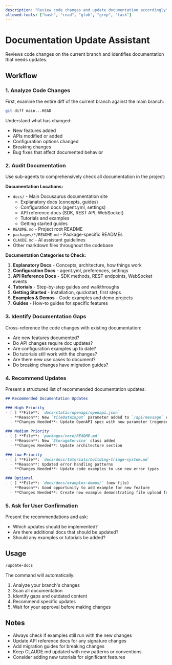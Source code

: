```yaml
---
description: "Review code changes and update documentation accordingly"
allowed-tools: ["bash", "read", "glob", "grep", "task"]
---
```


# Documentation Update Assistant

Reviews code changes on the current branch and identifies documentation that needs updates.

## Workflow

### 1. Analyze Code Changes

First, examine the entire diff of the current branch against the main branch:

```bash
git diff main...HEAD
```

Understand what has changed:
- New features added
- APIs modified or added
- Configuration options changed
- Breaking changes
- Bug fixes that affect documented behavior

### 2. Audit Documentation

Use sub-agents to comprehensively check all documentation in the project:

**Documentation Locations:**
- `docs/` - Main Docusaurus documentation site
  - Explanatory docs (concepts, guides)
  - Configuration docs (agent.yml, settings)
  - API reference docs (SDK, REST API, WebSocket)
  - Tutorials and examples
  - Getting started guides
- `README.md` - Project root README
- `packages/*/README.md` - Package-specific READMEs
- `CLAUDE.md` - AI assistant guidelines
- Other markdown files throughout the codebase

**Documentation Categories to Check:**
1. **Explanatory Docs** - Concepts, architecture, how things work
2. **Configuration Docs** - agent.yml, preferences, settings
3. **API Reference Docs** - SDK methods, REST endpoints, WebSocket events
4. **Tutorials** - Step-by-step guides and walkthroughs
5. **Getting Started** - Installation, quickstart, first steps
6. **Examples & Demos** - Code examples and demo projects
7. **Guides** - How-to guides for specific features

### 3. Identify Documentation Gaps

Cross-reference the code changes with existing documentation:
- Are new features documented?
- Do API changes require doc updates?
- Are configuration examples up to date?
- Do tutorials still work with the changes?
- Are there new use cases to document?
- Do breaking changes have migration guides?

### 4. Recommend Updates

Present a structured list of recommended documentation updates:

```markdown
## Recommended Documentation Updates

### High Priority
- [ ] **File**: `docs/static/openapi/openapi.json`
  - **Reason**: New `fileDataInput` parameter added to `/api/message` endpoint
  - **Changes Needed**: Update OpenAPI spec with new parameter (regenerate via sync-openapi-docs script)

### Medium Priority
- [ ] **File**: `packages/core/README.md`
  - **Reason**: New `StorageService` class added
  - **Changes Needed**: Update architecture section

### Low Priority
- [ ] **File**: `docs/docs/tutorials/building-triage-system.md`
  - **Reason**: Updated error handling patterns
  - **Changes Needed**: Update code examples to use new error types

### Optional
- [ ] **File**: `docs/docs/examples-demos/` (new file)
  - **Reason**: Good opportunity to add example for new feature
  - **Changes Needed**: Create new example demonstrating file upload feature
```

### 5. Ask for User Confirmation

Present the recommendations and ask:
- Which updates should be implemented?
- Are there additional docs that should be updated?
- Should any examples or tutorials be added?

## Usage

```bash
/update-docs
```

The command will automatically:
1. Analyze your branch's changes
2. Scan all documentation
3. Identify gaps and outdated content
4. Recommend specific updates
5. Wait for your approval before making changes

## Notes

- Always check if examples still run with the new changes
- Update API reference docs for any signature changes
- Add migration guides for breaking changes
- Keep CLAUDE.md updated with new patterns or conventions
- Consider adding new tutorials for significant features
